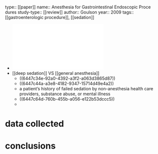 type:: [[paper]]
name:: Anesthesia for Gastrointestinal Endoscopic Proce dures
study-type:: [[review]] 
author:: Goulson
year:: 2009
tags:: [[gastroenterologic procedure]], [[sedation]]

- ![goulson-daniel-t-anesthesia-for-gastrointestinal.pdf](../assets/goulson-daniel-t-anesthesia-for-gastrointestinal_1682424564932_0.pdf)
- [[deep sedation]] VS [[general anesthesia]]
	- ((6447c34e-92a0-4392-a3f2-a063d3865d87))
	- ((6447c44a-a3e8-4182-9347-15714d49e4a2))
	- a patient’s history of failed sedation by non-anesthesia health care providers, substance abuse, or mental illness
	- ((6447c64d-760b-455b-a056-e122b53dccc5))
	-
# data collected
# conclusions